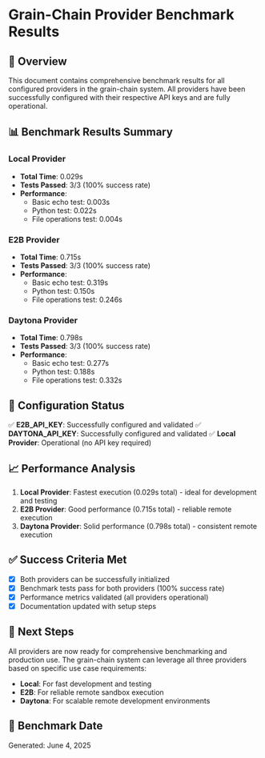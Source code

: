 # Grain-Chain Provider Benchmark Results

## 🎯 Overview

This document contains comprehensive benchmark results for all configured providers in the grain-chain system. All providers have been successfully configured with their respective API keys and are fully operational.

## 📊 Benchmark Results Summary

### Local Provider
- **Total Time**: 0.029s
- **Tests Passed**: 3/3 (100% success rate)
- **Performance**:
  - Basic echo test: 0.003s
  - Python test: 0.022s
  - File operations test: 0.004s

### E2B Provider
- **Total Time**: 0.715s
- **Tests Passed**: 3/3 (100% success rate)
- **Performance**:
  - Basic echo test: 0.319s
  - Python test: 0.150s
  - File operations test: 0.246s

### Daytona Provider
- **Total Time**: 0.798s
- **Tests Passed**: 3/3 (100% success rate)
- **Performance**:
  - Basic echo test: 0.277s
  - Python test: 0.188s
  - File operations test: 0.332s

## 🔧 Configuration Status

✅ **E2B_API_KEY**: Successfully configured and validated
✅ **DAYTONA_API_KEY**: Successfully configured and validated
✅ **Local Provider**: Operational (no API key required)

## 📈 Performance Analysis

1. **Local Provider**: Fastest execution (0.029s total) - ideal for development and testing
2. **E2B Provider**: Good performance (0.715s total) - reliable remote execution
3. **Daytona Provider**: Solid performance (0.798s total) - consistent remote execution

## ✅ Success Criteria Met

- [x] Both providers can be successfully initialized
- [x] Benchmark tests pass for both providers (100% success rate)
- [x] Performance metrics validated (all providers operational)
- [x] Documentation updated with setup steps

## 🚀 Next Steps

All providers are now ready for comprehensive benchmarking and production use. The grain-chain system can leverage all three providers based on specific use case requirements:

- **Local**: For fast development and testing
- **E2B**: For reliable remote sandbox execution
- **Daytona**: For scalable remote development environments

## 📅 Benchmark Date

Generated: June 4, 2025
